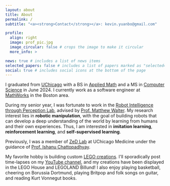 ```yaml
---
layout: about
title: About
permalink: /
subtitle: "<a><strong>Contact</strong></a>: kevin.yuanbo@gmail.com"

profile:
  align: right
  image: prof_pic.jpg
  image_circular: false # crops the image to make it circular
  more_info: >

news: true # includes a list of news items
selected_papers: false # includes a list of papers marked as "selected={true}"
social: true # includes social icons at the bottom of the page
---
```


I graduated from [UChicago](https://www.uchicago.edu/) with a BS in [Applied Math](https://cam.uchicago.edu/) and a MS in [Computer Science](https://cs.uchicago.edu/mpcs/) in June 2024. I currently work as a software engineer at [MathWorks](https://www.mathworks.com/) in the Boston area.

During my senior year, I was fortunate to work in the [Robot Intelligence through Perception Lab](https://ttic.edu/ripl/), advised by [Prof. Matthew Walter](https://home.ttic.edu/~mwalter/). My research interest lies in **robotic manipulation**, with the goal of building robots that can develop a deep understanding of the world by learning from humans and their own experiences. Thus, I am interested in **imitation learning**, **reinforcement learning**, and **self-supervised learning**.

Previously, I was a member of [ZeD Lab](https://zed.uchicago.edu/) at UChicago Medicine under the guidance of [Prof. Ishanu Chattopadhyay](https://zed.uchicago.edu/people.html).

My favorite hobby is building custom [LEGO creations](https://www.flickr.com/). I'll sporadically post time-lapses on my [YouTube channel](https://www.youtube.com/@kevthebuilder), and my creations have been displayed in the LEGO House and LEGOLAND Billund! I also enjoy playing basketball, cheering on Borussia Dortmund, playing Britpop and folk songs on guitar, and reading Kurt Vonnegut books.
